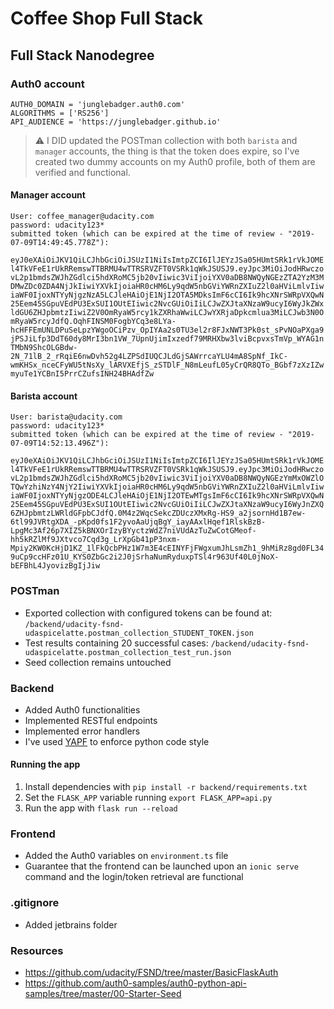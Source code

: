# Coffee Shop Full Stack

## Full Stack Nanodegree


### Auth0 account
```
AUTH0_DOMAIN = 'junglebadger.auth0.com'
ALGORITHMS = ['RS256']
API_AUDIENCE = 'https://junglebadger.github.io'
```

> :warning: I DID updated the POSTman collection with both `barista` and `manager` accounts, the thing is that the token does expire, so I've created two dummy accounts on my Auth0 profile, both of them are verified and functional.

#### Manager account
```
User: coffee_manager@udacity.com
password: udacity123*
submitted token (which can be expired at the time of review - "2019-07-09T14:49:45.778Z"): 
```
`eyJ0eXAiOiJKV1QiLCJhbGciOiJSUzI1NiIsImtpZCI6IlJEYzJSa05HUmtSRk1rVkJOMEl4TkVFeE1rUkRRemswTTBRMU4wTTRSRVZFT0VSRk1qWkJSUSJ9.eyJpc3MiOiJodHRwczovL2p1bmdsZWJhZGdlci5hdXRoMC5jb20vIiwic3ViIjoiYXV0aDB8NWQyNGEzZTA2YzM3MDMwZDc0ZDA4NjJkIiwiYXVkIjoiaHR0cHM6Ly9qdW5nbGViYWRnZXIuZ2l0aHViLmlvIiwiaWF0IjoxNTYyNjgzNzA5LCJleHAiOjE1NjI2OTA5MDksImF6cCI6Ik9hcXNrSWRpVXQwN25Eem45SGpuVEdPU3ExSUI1OUtEIiwic2NvcGUiOiIiLCJwZXJtaXNzaW9ucyI6WyJkZWxldGU6ZHJpbmtzIiwiZ2V0OmRyaW5rcy1kZXRhaWwiLCJwYXRjaDpkcmlua3MiLCJwb3N0OmRyaW5rcyJdfQ.OqhFINSM0FogbYCq3e8LYa-hcHFFEmUNLDPuSeLpzYWgoOCiPzv_OpIYAa2s0TU3el2r8FJxNWT3Pk0st_sPvNOaPXga9jPSJiLfp3DdT60dy8MrI3bn1VW_7UpnUjimIxzedf79MRHXbw3lviBcpvxsTmVp_WYAG1nTMbN9ShcOLGBdw-2N_71lB_2_rRqiE6nwDvh52g4LZPSdIUQCJLdGjSAWrrcaYLU4mA8SpNf_IkC-wmKHSx_nceCFyWU5tNsXy_lARVXEfjS_zSTDlF_N8mLeufL05yCrQR8QTo_BGbf7zXzIZwmyuTe1YCBnI5PrrCZufsINH24BHAdfZw`


#### Barista account
```
User: barista@udacity.com
password: udacity123*
submitted token (which can be expired at the time of review - "2019-07-09T14:52:13.496Z"):
```
`eyJ0eXAiOiJKV1QiLCJhbGciOiJSUzI1NiIsImtpZCI6IlJEYzJSa05HUmtSRk1rVkJOMEl4TkVFeE1rUkRRemswTTBRMU4wTTRSRVZFT0VSRk1qWkJSUSJ9.eyJpc3MiOiJodHRwczovL2p1bmdsZWJhZGdlci5hdXRoMC5jb20vIiwic3ViIjoiYXV0aDB8NWQyNGEzYmMxOWZlOTQwYzhiNzY4NjY2IiwiYXVkIjoiaHR0cHM6Ly9qdW5nbGViYWRnZXIuZ2l0aHViLmlvIiwiaWF0IjoxNTYyNjgzODE4LCJleHAiOjE1NjI2OTEwMTgsImF6cCI6Ik9hcXNrSWRpVXQwN25Eem45SGpuVEdPU3ExSUI1OUtEIiwic2NvcGUiOiIiLCJwZXJtaXNzaW9ucyI6WyJnZXQ6ZHJpbmtzLWRldGFpbCJdfQ.0M4z2WqcSekcZDUczXMxRg-HS9_a2jsornHd1B7ew-6tl99JVRtgXDA_-pKpd0fs1F2yvoAaUjqBgY_iayAAxlHqef1RlskBzB-LpgMc3Af26p7XIZ5kBNXOrIzyBYyctzWdZ7niVUdAzTuZwCotGMeof-hh5kRZlMf9JXtvco7Cqd3g_LrXpGb41pP3nxm-Mpiy2KW0KcHjD1KZ_1lFkQcbPHz1W7m3E4cEINYFjFWgxumJhLsmZh1_9hMiRz8gd0FL349uCp9ccHFz01U_KYS0ZbGc2i2J0jSrhaNumRyduxpTSl4r963Uf40L0jNoX-bEFBhL4JyovizBgIjJiw`


### POSTman

* Exported collection with configured tokens can be found at: `/backend/udacity-fsnd-udaspicelatte.postman_collection_STUDENT_TOKEN.json`
* Test results containing 20 successful cases: `/backend/udacity-fsnd-udaspicelatte.postman_collection_test_run.json`
* Seed collection remains untouched 


### Backend

* Added Auth0 functionalities
* Implemented RESTful endpoints
* Implemented error handlers
* I've used [YAPF](https://github.com/google/yapf) to enforce python code style

#### Running the app

1. Install dependencies with `pip install -r backend/requirements.txt`
2. Set the `FLASK_APP` variable running `export FLASK_APP=api.py` 
3. Run the app with `flask run --reload`

### Frontend 

* Added the Auth0 variables on `environment.ts` file
* Guarantee that the frontend can be launched upon an `ionic serve` command and the login/token retrieval are functional



### .gitignore

* Added jetbrains folder

### Resources
* https://github.com/udacity/FSND/tree/master/BasicFlaskAuth
* https://github.com/auth0-samples/auth0-python-api-samples/tree/master/00-Starter-Seed